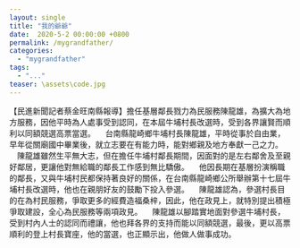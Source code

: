 ```yaml
---
layout: single
title: "我的爺爺"
date:  2020-5-2 00:00:00 +0800
permalink: /mygrandfather/
categories: 
  - "mygrandfather"
tags:
  - "..."
teaser: \assets\code.jpg
---
```


【民進新聞記者蔡金旺南縣報導】擔任基層鄰長戮力為民服務陳龍雄，為擴大為地方服務，因他平時為人處事受到認同，在本屆牛埔村長改選時，受到各界讓賢而順利以同額競選高票當選。
　台南縣龍崎鄉牛埔村長陳龍雄，平時從事於自由業，早年從關廟國中畢業後，就立志要在有能力時，能對鄉親及地方奉獻一己之力。
　陳龍雄雖然生平無大志，但在擔任牛埔村鄰長期間，因面對的是左右鄰舍及至親好鄰居，更讓他對無給職的鄰長工作感到無比驕傲。
　他因長期在基層扮演稱職的鄰長，又與牛埔村民都保持著良好的關係，在台南縣龍崎鄉公所舉辦第十七屆牛埔村長改選時，他也在親朋好友的鼓勵下投入參選。
　陳龍雄認為，參選村長目的在為村民服務，爭取更多的經費造福桑梓，因此，他在政見上，就特別提出積極爭取建設，全心為民服務等兩項政見。
　陳龍雄以腳踏實地面對參選牛埔村長，受到村內人士的認同而禮讓，他也拜各界的支持而能以同額競選，最後，更以高票順利的登上村長寶座，他的當選，也正顯示出，他做人做事成功。


